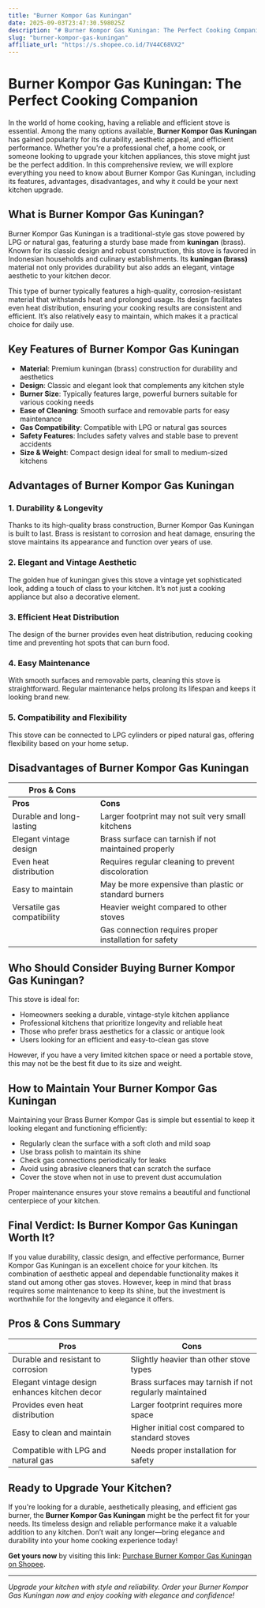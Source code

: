 ```yaml
---
title: "Burner Kompor Gas Kuningan"
date: 2025-09-03T23:47:30.598025Z
description: "# Burner Kompor Gas Kuningan: The Perfect Cooking Companion..."
slug: "burner-kompor-gas-kuningan"
affiliate_url: "https://s.shopee.co.id/7V44C68VX2"
---
```

# Burner Kompor Gas Kuningan: The Perfect Cooking Companion

In the world of home cooking, having a reliable and efficient stove is essential. Among the many options available, **Burner Kompor Gas Kuningan** has gained popularity for its durability, aesthetic appeal, and efficient performance. Whether you're a professional chef, a home cook, or someone looking to upgrade your kitchen appliances, this stove might just be the perfect addition. In this comprehensive review, we will explore everything you need to know about Burner Kompor Gas Kuningan, including its features, advantages, disadvantages, and why it could be your next kitchen upgrade.

## What is Burner Kompor Gas Kuningan?

Burner Kompor Gas Kuningan is a traditional-style gas stove powered by LPG or natural gas, featuring a sturdy base made from **kuningan** (brass). Known for its classic design and robust construction, this stove is favored in Indonesian households and culinary establishments. Its **kuningan (brass)** material not only provides durability but also adds an elegant, vintage aesthetic to your kitchen decor.

This type of burner typically features a high-quality, corrosion-resistant material that withstands heat and prolonged usage. Its design facilitates even heat distribution, ensuring your cooking results are consistent and efficient. It’s also relatively easy to maintain, which makes it a practical choice for daily use.

## Key Features of Burner Kompor Gas Kuningan

- **Material**: Premium kuningan (brass) construction for durability and aesthetics
- **Design**: Classic and elegant look that complements any kitchen style
- **Burner Size**: Typically features large, powerful burners suitable for various cooking needs
- **Ease of Cleaning**: Smooth surface and removable parts for easy maintenance
- **Gas Compatibility**: Compatible with LPG or natural gas sources
- **Safety Features**: Includes safety valves and stable base to prevent accidents
- **Size & Weight**: Compact design ideal for small to medium-sized kitchens

## Advantages of Burner Kompor Gas Kuningan

### 1. Durability & Longevity

Thanks to its high-quality brass construction, Burner Kompor Gas Kuningan is built to last. Brass is resistant to corrosion and heat damage, ensuring the stove maintains its appearance and function over years of use.

### 2. Elegant and Vintage Aesthetic

The golden hue of kuningan gives this stove a vintage yet sophisticated look, adding a touch of class to your kitchen. It’s not just a cooking appliance but also a decorative element.

### 3. Efficient Heat Distribution

The design of the burner provides even heat distribution, reducing cooking time and preventing hot spots that can burn food.

### 4. Easy Maintenance

With smooth surfaces and removable parts, cleaning this stove is straightforward. Regular maintenance helps prolong its lifespan and keeps it looking brand new.

### 5. Compatibility and Flexibility

This stove can be connected to LPG cylinders or piped natural gas, offering flexibility based on your home setup.

## Disadvantages of Burner Kompor Gas Kuningan

| **Pros & Cons** | |
|----------------|-----------------------------|
| **Pros**     | **Cons**                     |
| Durable and long-lasting | Larger footprint may not suit very small kitchens |
| Elegant vintage design | Brass surface can tarnish if not maintained properly |
| Even heat distribution | Requires regular cleaning to prevent discoloration |
| Easy to maintain | May be more expensive than plastic or standard burners |
| Versatile gas compatibility | Heavier weight compared to other stoves |
|                                                    | Gas connection requires proper installation for safety |

## Who Should Consider Buying Burner Kompor Gas Kuningan?

This stove is ideal for:

- Homeowners seeking a durable, vintage-style kitchen appliance
- Professional kitchens that prioritize longevity and reliable heat
- Those who prefer brass aesthetics for a classic or antique look
- Users looking for an efficient and easy-to-clean gas stove

However, if you have a very limited kitchen space or need a portable stove, this may not be the best fit due to its size and weight.

## How to Maintain Your Burner Kompor Gas Kuningan

Maintaining your Brass Burner Kompor Gas is simple but essential to keep it looking elegant and functioning efficiently:

- Regularly clean the surface with a soft cloth and mild soap
- Use brass polish to maintain its shine
- Check gas connections periodically for leaks
- Avoid using abrasive cleaners that can scratch the surface
- Cover the stove when not in use to prevent dust accumulation

Proper maintenance ensures your stove remains a beautiful and functional centerpiece of your kitchen.

## Final Verdict: Is Burner Kompor Gas Kuningan Worth It?

If you value durability, classic design, and effective performance, Burner Kompor Gas Kuningan is an excellent choice for your kitchen. Its combination of aesthetic appeal and dependable functionality makes it stand out among other gas stoves. However, keep in mind that brass requires some maintenance to keep its shine, but the investment is worthwhile for the longevity and elegance it offers.

## Pros & Cons Summary

| **Pros** | **Cons** |
|---|---|
| Durable and resistant to corrosion | Slightly heavier than other stove types |
| Elegant vintage design enhances kitchen decor | Brass surfaces may tarnish if not regularly maintained |
| Provides even heat distribution | Larger footprint requires more space |
| Easy to clean and maintain | Higher initial cost compared to standard stoves |
| Compatible with LPG and natural gas | Needs proper installation for safety |

## Ready to Upgrade Your Kitchen?

If you're looking for a durable, aesthetically pleasing, and efficient gas burner, the **Burner Kompor Gas Kuningan** might be the perfect fit for your needs. Its timeless design and reliable performance make it a valuable addition to any kitchen. Don’t wait any longer—bring elegance and durability into your home cooking experience today!

**Get yours now** by visiting this link: [Purchase Burner Kompor Gas Kuningan on Shopee](https://s.shopee.co.id/7V44C68VX2).

---

*Upgrade your kitchen with style and reliability. Order your Burner Kompor Gas Kuningan now and enjoy cooking with elegance and confidence!*